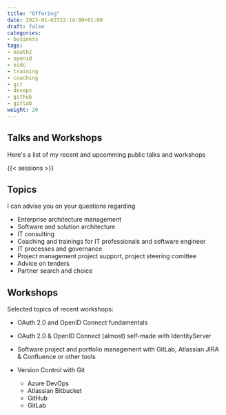```yaml
---
title: "Offering"
date: 2023-01-02T22:14:00+01:00
draft: false
categories:
- business
tags:
- oauth2
- openid
- oidc
- training
- coaching
- git
- devops
- github
- gitlab
weight: 20
---
```


## Talks and Workshops

Here's a list of my recent and upcomming public talks and workshops

{{< sessions >}}

## Topics

I can advise you on your questions regarding

- Enterprise architecture management
- Software and solution architecture
- IT consulting
- Coaching and trainings for IT professionals and software engineer
- IT processes and governance
- Project management project support, project steering comittee
- Advice on tenders
- Partner search and choice

## Workshops

Selected topics of recent workshops:

- OAuth 2.0 and OpenID Connect fundamentals

- OAuth 2.0 & OpenID Connect (almost) self-made with IdentityServer

- Software project and portfolio management with GitLab, Atlassian JIRA & Confluence or other tools

- Version Control with Git
  - Azure DevOps
  - Atlassian Bitbucket
  - GitHub
  - GitLab
